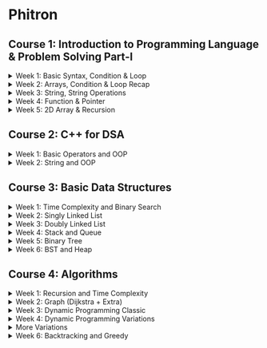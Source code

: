 
# Phitron

## Course 1: Introduction to Programming Language & Problem Solving Part-I

<details>
<summary>Week 1: Basic Syntax, Condition & Loop</summary>
    <ul>
        <li>Data types and limitations</li>
        <li>Operators, Conditional Statement</li>
        <li>Loop & Nested Loop</li>
    </ul>
</details>

<details>
<summary>Week 2: Arrays, Condition & Loop Recap</summary>
    <ul>
        <li>Nested if-else recap</li>
        <li>Nested Loop recap</li>
        <li>Array</li>
    </ul>
</details>

<details>
<summary>Week 3: String, String Operations</summary>
    <ul>
        <li>Array Operations</li>
        <li>String</li>
        <li>String Operation</li>
    </ul>
</details>

<details>
<summary>Week 4: Function & Pointer</summary>
    <ul>
        <li>Nested loop reacap</li>
        <li>Function</li>
        <li>Pointer</li>
    </ul>
</details>

<details>
<summary>Week 5: 2D Array & Recursion</summary>
    <ul>
        <li>2D Array</li>
        <li>Recursion</li>
        <li>Recursion Problem Solving</li>
    </ul>
</details>

## Course 2: C++ for DSA

<details>
<summary>Week 1: Basic Operators and OOP</summary>
    <ul>
        <li>Basic Operators</li>
        <li>Dynamic Memory Allocation</li>
        <li>Class and Object</li>
    </ul>
</details>

<details>
<summary>Week 2: String and OOP</summary>
    <ul>
        <li>String</li>
        <li>Class and String</li>
        <li>Array of Objects</li>
    </ul>
</details>

## Course 3: Basic Data Structures

<details>
<summary>Week 1: Time Complexity and Binary Search</summary>
    <ul>
        <li>Time Complexsity</li>
        <li>STL Vector</li>
        <li>Prefix Sum and Binary Search</li>
    </ul>
</details>

<details>
<summary>Week 2: Singly Linked List</summary>
    <ul>
        <li>Singly Linked List</li>
        <li>Operations on Singly Linked List</li>
        <li>Singly Linked List Recap</li>
    </ul>
</details>

<details>
<summary>Week 3: Doubly Linked List</summary>
    <ul>
        <li>Doubly Linked List</li>
        <li>STL List and Cycle Detection</li>
        <li>Linked List related problem solving</li>
    </ul>
</details>

<details>
<summary>Week 4: Stack and Queue</summary>
    <ul>
        <li>Queue Implementation</li>
        <li>STL Stack and Queue</li>
        <li>Stack and Queue related problem solving</li>
    </ul>
</details>

<details>
<summary>Week 5: Binary Tree</summary>
    <ul>
        <li>Binary Tree Implementation</li>
        <li>Binary Tree Operations</li>
        <li>Binary Tree related problem solving</li>
    </ul>
</details>

<details>
<summary>Week 6: BST and Heap</summary>
    <ul>
        <li>BST Implementation</li>
        <li>Heap Implementation</li>
        <li>STL Priority Queue and Map</li>
    </ul>
</details>


## Course 4: Algorithms

<details>
<summary>Week 1: Recursion and Time Complexity</summary>
    <ul>
        <li>Graph Presentation</li>
        <li>BFS</li>
        <li>DFS & Cycle Presentation</li>
    </ul>
</details>

<details>
<summary>Week 2: Graph (Dijkstra + Extra)</summary>
    <ul>
        <li>Dijkstra Algorithm</li>
        <li>Bellman Ford Algorithm</li>
        <li>Floyd Warshall Algorithm</li>
    </ul>
</details>

<details>
<summary>Week 3: Dynamic Programming Classic</summary>
    <ul>
        <li>Fibonacci Series</li>
        <li>0-1 Knapsack</li>
        <li>Unbounded Knapsack</li>
    </ul>
</details>

<details>
<summary>Week 4: Dynamic Programming Variations</summary>
    <ul>
        <li>Knapsack Variations</li>
        <li>Coin Change DP</li>
        <li>LCS</li>
    </ul>
</details>

<details>
<summary>More Variations</summary>
    <ul>
        <li>Unbounded Knapsack Variations</li>
        <li>LCS Variations</li>
        <li>Hashing</li>
    </ul>
</details>

<details>
<summary>Week 6: Backtracking and Greedy</summary>
    <ul>
        <li>Backtracking</li>
        <li>Greedy Approach</li>
        <li>Minimum Spanning Tree</li>
    </ul>
</details>
